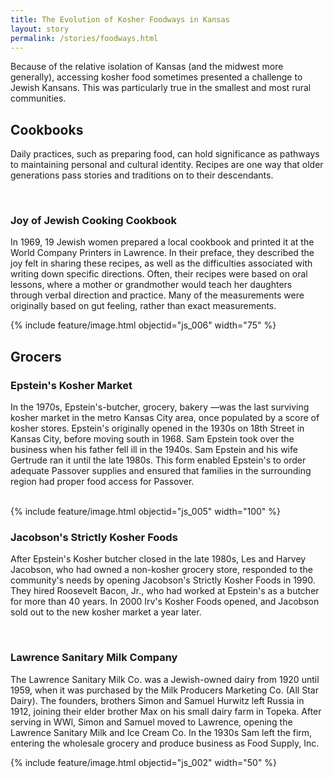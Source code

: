 ```yaml
---
title: The Evolution of Kosher Foodways in Kansas
layout: story
permalink: /stories/foodways.html
---
```

<p>
  Because of the relative isolation of Kansas (and the midwest more generally), accessing kosher food sometimes presented a challenge to Jewish Kansans. This was particularly true in the smallest and most rural communities. 
</p>

## Cookbooks 
  <p>Daily practices, such as preparing food, can hold significance as pathways to maintaining personal and cultural identity. Recipes are one way that older generations pass stories and traditions on to their descendants.</p>
  <br>
<div class="row">
  <div class="col-md-6">
  <h3>Joy of Jewish Cooking Cookbook</h3>
  <p>In 1969, 19 Jewish women prepared a local cookbook and printed it at the World Company Printers in Lawrence. In their preface, they described the joy felt in sharing these recipes, as well as the difficulties associated with writing down specific directions. Often, their recipes were based on oral lessons, where a mother or grandmother would teach her daughters through verbal direction and practice. Many of the measurements were originally based on gut feeling, rather than exact measurements.</p>
  </div>
  <div class="col-md-6">  
    {% include feature/image.html objectid="js_006" width="75" %}
  </div>
</div>

## Grocers

<h3>Epstein's Kosher Market</h3>
  <p>In the 1970s, Epstein's-butcher, grocery, bakery
    —was the last surviving kosher market in the metro Kansas City area, once populated by a score of kosher stores. Epstein's originally opened in the 1930s on 18th Street in Kansas City, before moving south in 1968. Sam Epstein took over the business when his father fell ill in the 1940s. Sam Epstein and his wife Gertrude ran it until the late 1980s. This form enabled Epstein's to order adequate Passover supplies and ensured that families in the surrounding region had proper food access for Passover.
    </p>
  <br>
  <div class="row">
  <div class="col-md-6">
    {% include feature/image.html objectid="js_005" width="100" %} 
  </div>
  <div class="col-md-6">  
    <h3>Jacobson's Strictly Kosher Foods</h3>
      <p>After Epstein's Kosher butcher closed in the late 1980s, Les and Harvey Jacobson, who had owned a non-kosher grocery store, responded to the community's needs by opening Jacobson's Strictly Kosher Foods in 1990. They hired Roosevelt Bacon, Jr., who had worked at Epstein's as a butcher for more than 40 years. In 2000 Irv's Kosher Foods opened, and Jacobson sold out to the new kosher market a year later.</p>
  </div>
</div>
<br>
<div class="row">
  <div class="col-md-6">
    <h3>Lawrence Sanitary Milk Company</h3>
    <p>The Lawrence Sanitary Milk Co. was a Jewish-owned dairy from 1920 until 1959, when it was purchased by the Milk Producers Marketing Co. (All Star Dairy). The founders, brothers Simon and Samuel Hurwitz left Russia in 1912, joining their elder brother Max on his small dairy farm in Topeka. After serving in WWl, Simon and Samuel moved to Lawrence, opening the Lawrence Sanitary Milk and Ice Cream Co. In the 1930s Sam left the firm, entering the wholesale grocery and produce business as Food Supply, Inc.</p>
  </div>
  <div class="col-md-6">  
    {% include feature/image.html objectid="js_002" width="50" %}
  </div>
</div>

